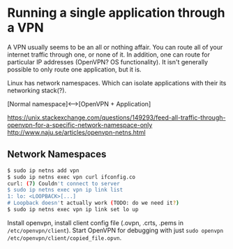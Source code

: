 # Running a single application through a VPN

A VPN usually seems to be an all or nothing affair. You can route all of your internet traffic through one, or none of it. In addition, one can route for particular IP addresses (OpenVPN? OS functionality). It isn't generally possible to only route one application, but it is.

Linux has network namespaces. Which can isolate applications with their its networking stack(?).

[Normal namespace]<-->[OpenVPN + Application]


https://unix.stackexchange.com/questions/149293/feed-all-traffic-through-openvpn-for-a-specific-network-namespace-only
http://www.naju.se/articles/openvpn-netns.html


## Network Namespaces

```sh
$ sudo ip netns add vpn
$ sudo ip netns exec vpn curl ifconfig.co
curl: (7) Couldn't connect to server
$ sudo ip netns exec vpn ip link list
1: lo: <LOOPBACK>[...]
# Loopback doesn't actually work (TODO: do we need it?)
$ sudo ip netns exec vpn ip link set lo up
```

Install openvpn, install client config file (.ovpn, .crts, .pems in `/etc/openvpn/client`). Start OpenVPN for debugging with just `sudo openvpn /etc/openvpn/client/copied_file.opvn`.
